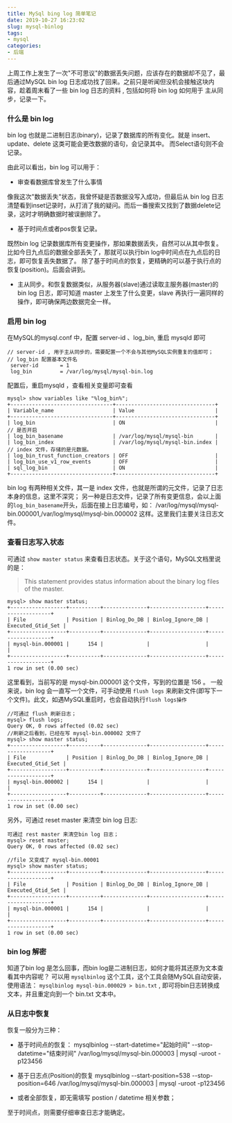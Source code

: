 ```yaml
---
title: MySql bing log 简单笔记
date: 2019-10-27 16:23:02
slug: mysql-binlog
tags:
- mysql
categories:
- 后端
---
```

上周工作上发生了一次"不可思议"的数据丢失问题，应该存在的数据却不见了，最后通过MySQL bin log 日志成功找了回来。之前只是听闻但没机会接触这块内容，趁着周末看了一些 bin log 日志的资料 , 包括如何将 bin log 如何用于 主从同步，记录一下。


### 什么是 bin log
bin log 也就是二进制日志(binary)，记录了数据库的所有变化。就是 insert、update、delete 这类可能会更改数据的语句，会记录其中。
而Select语句则不会记录。

由此可以看出，bin log 可以用于：
- 审查看数据库曾发生了什么事情

像我这次"数据丢失"状态，我曾怀疑是否数据没写入成功，但最后从 bin log 日志清楚看到inset记录时，从打消了我的疑问。而后一番搜索又找到了数据delete记录，这时才明确数据时被误删除了。

- 基于时间点或者pos恢复记录。

既然bin log 记录数据库所有变更操作，那如果数据丢失，自然可以从其中恢复。比如今日九点后的数据全部丢失了，那就可以执行bin log中时间点在九点后的日志，即可恢复丢失数据了。
除了基于时间点的恢复，更精确的可以基于执行点的恢复(position)。后面会讲到。

- 主从同步。和恢复数据类似，从服务器(slave)通过读取主服务器(master)的 bin log 日志，即可知道 master 上发生了什么变更，slave 再执行一遍同样的操作，即可确保两边数据完全一样。

### 启用 bin log
在MySQL的mysql.conf 中，配置 server-id 、log_bin, 重启 mysqld 即可
```
// server-id , 用于主从同步的，需要配置一个不会与其他MySQL实例重复的值即可；
// log_bin 配置基本文件名
 server-id       = 1 
 log_bin         = /var/log/mysql/mysql-bin.log
```
配置后，重启mysqld ，查看相关变量即可查看
```
mysql> show variables like "%log_bin%";
+---------------------------------+--------------------------------+
| Variable_name                   | Value                          |
+---------------------------------+--------------------------------+
| log_bin                         | ON                             | // 是否开启
| log_bin_basename                | /var/log/mysql/mysql-bin       |
| log_bin_index                   | /var/log/mysql/mysql-bin.index | // index 文件，存储的是元数据。
| log_bin_trust_function_creators | OFF                            |
| log_bin_use_v1_row_events       | OFF                            |
| sql_log_bin                     | ON                             |
+---------------------------------+--------------------------------+
```

bin log 有两种相关文件，其一是 index 文件，也就是所谓的元文件，记录了日志本身的信息，这里不深究；
另一种是日志文件，记录了所有变更信息，会以上面的`log_bin_basename`开头，后面在接上日志编号，如：
/var/log/mysql/mysql-bin.000001,/var/log/mysql/mysql-bin.000002 这样。这里我们主要关注日志文件。

### 查看日志写入状态
可通过 `show master status` 来查看日志状态。关于这个语句，MySQL文档里说的是：
> This statement provides status information about the binary log files of the master. 

```
mysql> show master status;
+------------------+----------+--------------+------------------+-------------------+
| File             | Position | Binlog_Do_DB | Binlog_Ignore_DB | Executed_Gtid_Set |
+------------------+----------+--------------+------------------+-------------------+
| mysql-bin.000001 |      154 |              |                  |                   |
+------------------+----------+--------------+------------------+-------------------+
1 row in set (0.00 sec)
```
这里看到，当前写的是 mysql-bin.000001 这个文件，写到的位置是 156 。
一般来说，bin log 会一直写一个文件，可手动使用 `flush logs` 来刷新文件(即写下一个文件)。此文，如遇MySQL重启时，也会自动执行`flush logs操作`

```
//可通过 flush 刷新日志；
mysql> flush logs;
Query OK, 0 rows affected (0.02 sec)
//刷新之后看到，已经在写 mysql-bin.000002 文件了
mysql> show master status;
+------------------+----------+--------------+------------------+-------------------+
| File             | Position | Binlog_Do_DB | Binlog_Ignore_DB | Executed_Gtid_Set |
+------------------+----------+--------------+------------------+-------------------+
| mysql-bin.000002 |      154 |              |                  |                   |
+------------------+----------+--------------+------------------+-------------------+
1 row in set (0.00 sec)
```

另外，可通过 reset master 来清空 bin log 日志:
```
可通过 rest master 来清空bin log 日志；
mysql> reset master;
Query OK, 0 rows affected (0.02 sec)

//file 又变成了 mysql-bin.00001
mysql> show master status;
+------------------+----------+--------------+------------------+-------------------+
| File             | Position | Binlog_Do_DB | Binlog_Ignore_DB | Executed_Gtid_Set |
+------------------+----------+--------------+------------------+-------------------+
| mysql-bin.000001 |      154 |              |                  |                   |
+------------------+----------+--------------+------------------+-------------------+
1 row in set (0.00 sec)
```


### bin log 解密
知道了bin log 是怎么回事，而bin log是二进制日志，如何才能将其还原为文本查看其中内容呢？
可以用 `mysqlbinlog` 这个工具，这个工具会随MySQL自动安装，使用语法：
`mysqlbinlog mysql-bin.000029 > bin.txt` , 即可将bin日志转换成文本，并且重定向到一个 bin.txt 文本中。

### 从日志中恢复
恢复一般分为三种：
- 基于时间点的恢复：
mysqlbinlog --start-datetime="起始时间" --stop-datetime="结束时间"  /var/log/mysql/mysql-bin.000003 | mysql -uroot -p123456

- 基于日志点(Position)的恢复
mysqlbinlog --start-position=538 --stop-position=646  /var/log/mysql/mysql-bin.000003 | mysql -uroot -p123456

- 或者全部恢复，即无需填写 postion / datetime 相关参数；

至于时间点，则需要仔细审查日志才能确定。